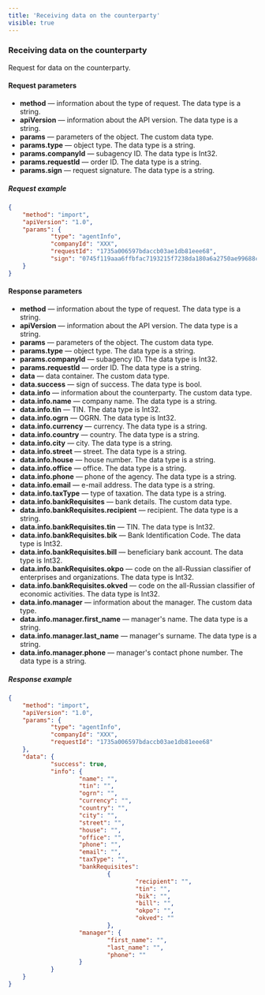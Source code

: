 ```yaml
---
title: 'Receiving data on the counterparty'
visible: true
---
```


### Receiving data on the counterparty

Request for data on the counterparty.

#### Request parameters

-   **method** — information about the type of request. The data type is a string.
-   **apiVersion** — information about the API version. The data type is a string. 
-   **params** — parameters of the object. The custom data type.
-   **params.type** — object type. The data type is a string.
-   **params.companyId** — subagency ID. The data type is Int32. 
-   **params.requestId** — order ID. The data type is a string.
-   **params.sign** — request signature. The data type is a string.

##### Request example
```json
{
    "method": "import",
    "apiVersion": "1.0",
    "params": {
        	"type": "agentInfo",
        	"companyId": "XXX",
        	"requestId": "1735a006597bdaccb03ae1db81eee68",
        	"sign": "0745f119aaa6ffbfac7193215f7238da180a6a2750ae99688ce7b53cdbbb48b9"
    }
}
```

#### Response parameters

-   **method** — information about the type of request. The data type is a string.
-   **apiVersion** — information about the API version. The data type is a string. 
-   **params** — parameters of the object. The custom data type.
-   **params.type** — object type. The data type is a string.
-   **params.companyId** — subagency ID. The data type is Int32.
-   **params.requestId** — order ID. The data type is a string.
-   **data** — data container. The custom data type. 
-   **data.success** — sign of success. The data type is bool.
-   **data.info** — information about the counterparty. The custom data type.
-   **data.info.name** — company name. The data type is a string.
-   **data.info.tin** — TIN. The data type is Int32.
-   **data.info.ogrn** — OGRN.  The data type is Int32.
-   **data.info.currency** — currency. The data type is a string.
-   **data.info.country** — country. The data type is a string.
-   **data.info.city** — city. The data type is a string.
-   **data.info.street** — street.  The data type is a string.
-   **data.info.house** — house number.  The data type is a string.
-   **data.info.office** — office. The data type is a string.
-   **data.info.phone** — phone of the agency. The data type is a string.
-   **data.info.email** — e-mail address. The data type is a string.
-   **data.info.taxType** — type of taxation. The data type is a string.
-   **data.info.bankRequisites** — bank details. The custom data type.
-   **data.info.bankRequisites.recipient** — recipient. The data type is a string.
-   **data.info.bankRequisites.tin** — TIN. The data type is Int32.
-   **data.info.bankRequisites.bik** — Bank Identification Code. The data type is Int32.
-   **data.info.bankRequisites.bill** — beneficiary bank account. The data type is Int32.
-   **data.info.bankRequisites.okpo** — code on the all-Russian classifier of enterprises and organizations. The data type is Int32.
-   **data.info.bankRequisites.okved** — code on the all-Russian classifier of economic activities. The data type is Int32.
-   **data.info.manager** — information about the manager. The custom data type.
-   **data.info.manager.first_name** — manager's name. The data type is a string.
-   **data.info.manager.last_name** — manager's surname. The data type is a string.
-   **data.info.manager.phone** — manager's contact phone number. The data type is a string.

##### Response example
```json
{
    "method": "import",
    "apiVersion": "1.0",
    "params": {
        	"type": "agentInfo",
        	"companyId": "XXX",
        	"requestId": "1735a006597bdaccb03ae1db81eee68"
    },
    "data": {
        	"success": true,
        	"info": {
                	"name": "",
                	"tin": "",
                	"ogrn": "",
                	"currency": "",
                	"country": "",
                	"city": "",
                	"street": "",
                	"house": "",
                	"office": "",
                	"phone": "",
                	"email": "",
                	"taxType": "",
                	"bankRequisites":
                        	{
                                	"recipient": "",
                                	"tin": "",
                                	"bik": "",
                                	"bill": "",
                                	"okpo": "",
                                	"okved": ""
                        	},
                	"manager": {
                        	"first_name": "",
                        	"last_name": "",
                        	"phone": ""
                	}
        	}
    }
}
```
